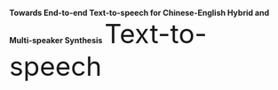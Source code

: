 **Towards End-to-end Text-to-speech for Chinese-English Hybrid and Multi-speaker Synthesis**
<font size=7>Text-to-speech</font>
